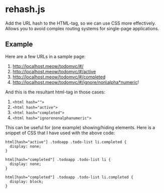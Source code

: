 # rehash.js

Add the URL hash to the HTML-tag, so we can use CSS more effectively.  Allows you to avoid complex routing systems for single-page applications.

## Example

Here are a few URLs in a sample page:

1. http://localhost.meow/todomvc/#/
2. http://localhost.meow/todomvc/#/active
3. http://localhost.meow/todomvc/#/completed
4. http://localhost.meow/todomvc/#/ignore/non\alpha*numeric!

And this is the resultant html-tag in those cases:

1. `<html hash="">`
2. `<html hash="active">`
3. `<html hash="completed">`
4. `<html hash="ignorenonalphanumeric">`

This can be useful for (one example) showing/hiding elements.  Here is a snippet of CSS that I have used with the above code:

```
html[hash="active"] .todoapp .todo-list li.completed {
  display: none;
}

html[hash="completed"] .todoapp .todo-list li {
  display: none;
}

html[hash="completed"] .todoapp .todo-list li.completed {
  display: block;
}
```

